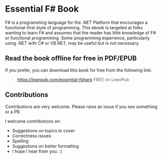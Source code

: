 # Essential F\# Book

F# is a programming language for the .NET Platform that encourages a functional-first style of programming. This ebook is targeted at folks wanting to learn F# and assumes that the reader has little knowledge of F# or functional programming. Some programming experience, particularly using .NET with C# or VB.NET, may be useful but is not necessary.

## Read the book offline for free in PDF/EPUB

If you prefer, you can download this book for free from the following link:

> https://leanpub.com/essential-fsharp FREE on LeanPub

## Contributions

Contributions are very welcome. Please raise an issue if you see something or a PR.

I welcome contributions on:

- Suggestions on topics to cover
- Correctness issues
- Spelling
- Suggestions on better formatting
- I hope I hear from you. :)
